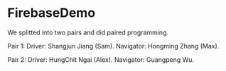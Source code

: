 # FirebaseDemo
 
We splitted into two pairs and did paired programming.

Pair 1: Driver: Shangjun Jiang (Sam). Navigator: Hongming Zhang (Max).

Pair 2: Driver: HungChit Ngai (Alex). Navigator: Guangpeng Wu.
